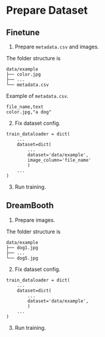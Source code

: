 # Prepare Dataset

## Finetune 

1. Prepare `metadata.csv` and images.

The folder structure is

```
data/example
├── color.jpg
├── ...
└── metadata.csv
```

Example of `metadata.csv`.

```
file_name,text
color.jpg,"a dog"
```

2. Fix dataset config.

```
train_dataloader = dict(
    ...
    dataset=dict(
        ...
        dataset='data/example',
        image_column='file_name'
        )
    ...
)
```

3. Run training.

## DreamBooth

1. Prepare images.

The folder structure is

```
data/example
├── dog1.jpg
├── ...
└── dog5.jpg
```

2. Fix dataset config.

```
train_dataloader = dict(
    ...
    dataset=dict(
        ...
        dataset='data/example',
        )
    ...
)
```

3. Run training.
